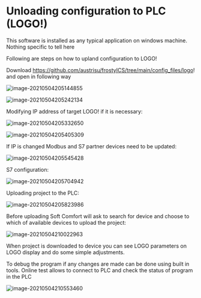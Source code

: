 # Unloading configuration to PLC (LOGO!)

This software is installed as any typical application on windows machine. Nothing specific to tell here

Following are steps on how to upland configuration to LOGO!



Download https://github.com/austrisu/frostyICS/tree/main/config_files/logo! and open in following way

![image-20210504205144855](../docs/img/image-20210504205144855.png)


![image-20210504205242134](../docs/img/image-20210504205242134.png)



Modifying IP address of target LOGO! if it is necessary:

![image-20210504205332650](../docs/img/image-20210504205332650.png)

![image-20210504205405309](../docs/img/image-20210504205405309.png)



If IP is changed Modbus and S7 partner devices need to be updated:

![image-20210504205545428](../docs/img/image-20210504205545428.png)



S7 configuration:

![image-20210504205704942](../docs/img/image-20210504205704942.png)



Uploading project to the  PLC:

![image-20210504205823986](../docs/img/image-20210504205823986.png)



Before uploading Soft Comfort will ask to search for device and choose to which of available devices to upload the project:

![image-20210504210022963](../docs/img/image-20210504210022963.png)



When project is downloaded to device you can see LOGO parameters on LOGO display and do some simple adjustments.

To debug the program if any changes are made can be done using built in tools. Online test allows to connect to PLC and check the status of program in the PLC

![image-20210504210553460](../docs/img/image-20210504210553460.png)